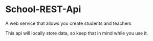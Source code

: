# School-REST-Api
A web service that allows you create students and teachers

This api will locally store data, so keep that in mind while you use it.
